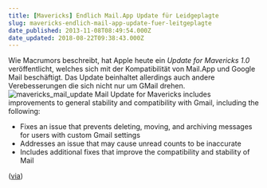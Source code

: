 ```yaml
---
title: [Mavericks] Endlich Mail.App Update für Leidgeplagte
slug: mavericks-endlich-mail-app-update-fuer-leitgeplagte
date_published: 2013-11-08T08:49:54.000Z
date_updated: 2018-08-22T09:38:43.000Z
---
```


Wie Macrumors beschreibt, hat Apple heute ein *Update for Mavericks 1.0* veröffentlicht, welches sich mit der Kompatibilität von Mail.App und Google Mail beschäftigt. Das Update beinhaltet allerdings auch andere Verebesserungen die sich nicht nur um GMail drehen. 
![mavericks_mail_update](//picdump.thafaker.de/2013/11/mavericks_mail_update-580x125.jpg)
Mail Update for Mavericks includes improvements to general stability and compatibility with Gmail, including the following:

- Fixes an issue that prevents deleting, moving, and archiving messages for users with custom Gmail settings
- Addresses an issue that may cause unread counts to be inaccurate
- Includes additional fixes that improve the compatibility and stability of Mail

([via](http://www.macrumors.com/2013/11/07/apple-releases-mail-update-for-mavericks-to-address-gmail-issues/))
